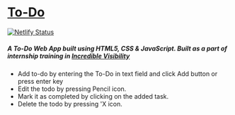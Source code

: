 # [To-Do](https://mytodov1.netlify.app/)
[![Netlify Status](https://api.netlify.com/api/v1/badges/d28a9d58-b705-4e21-bd5c-f4491caad2d6/deploy-status)](https://app.netlify.com/sites/mytodov1/deploys)

##### A To-Do Web App built using HTML5, CSS & JavaScript. Built as a part of internship training in [Incredible Visibility](https://www.incrediblevisibility.com/)

- Add to-do by entering the To-Do in text field and click Add button or press enter key
- Edit the todo by pressing Pencil icon.
- Mark it as completed by clicking on the added task.
- Delete the todo by pressing 'X icon.
